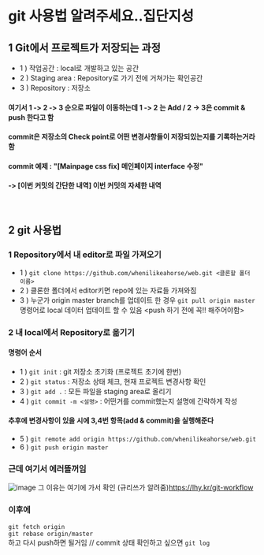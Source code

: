 # git 사용법 알려주세요..집단지성 

## 1 Git에서 프로젝트가 저장되는 과정
- 1 ) 작업공간 : local로 개발하고 있는 공간
- 2 ) Staging area : Repository로 가기 전에 거쳐가는 확인공간
- 3 ) Repository : 저장소
#### 여기서 1 -> 2 -> 3 순으로 파일이 이동하는데 1 -> 2 는 Add / 2 -> 3은 commit & push 한다고 함
#### commit은 저장소의 Check point로 어떤 변경사항들이 저장되있는지를 기록하는거라함
#### commit 예제 : "[Mainpage css fix] 메인페이지 interface 수정" 
#### -> [이번 커밋의 간단한 내역] 이번 커밋의 자세한 내역 
<br/>

## 2 git 사용법
### 1 Repository에서 내 editor로 파일 가져오기
- 1 ) `git clone https://github.com/whenilikeahorse/web.git <클론할 폴더 이름>`
- 2 ) 클론한 폴더에서 editor키면 repo에 있는 자료들 가져와짐
- 3 ) 누군가 origin master branch를 업데이트 한 경우 `git pull origin master` 명령어로 local 데이터 업데이트 할 수 있음 <push 하기 전에 꼭!! 해주어야함>
### 2 내 local에서 Repository로 옮기기 
#### 명령어 순서
- 1 ) `git init` : git 저장소 초기화 (프로젝트 초기에 한번)
- 2 ) `git status` : 저장소 상태 체크, 현재 프로젝트 변경사항 확인
- 3 ) `git add .` : 모든 파일을 staging area로 올리기
- 4 ) `git commit -m <설명>` : 어떤거를 commit했는지 설명에 간략하게 작성
#### 추후에 변경사항이 있을 시에 3,4번 항목(add & commit)을 실행해준다
- 5 ) `git remote add origin https://github.com/whenilikeahorse/web.git`
- 6 ) `git push origin master`

### 근데 여기서 에러뜰꺼임
![image](file:///C:/Users/%EA%B4%91%EC%9D%BC/Desktop/%EC%BA%A1%EC%B2%98.JPG)
그 이유는 여기에 가서 확인 (규리쓰가 알려줌)https://lhy.kr/git-workflow<br/>

### 이후에
`git fetch origin`<br/>
`git rebase origin/master`<br/>
하고 다시 push하면 될거임 // commit 상태 확인하고 싶으면 `git log`
